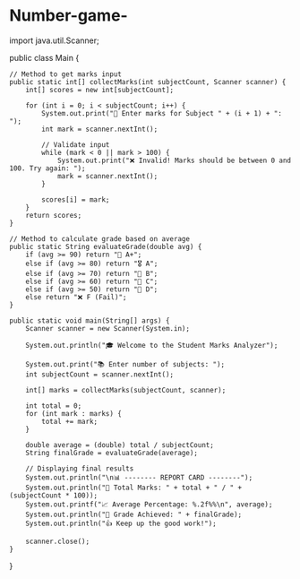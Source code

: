 # Number-game-
import java.util.Scanner;

public class Main {

    // Method to get marks input
    public static int[] collectMarks(int subjectCount, Scanner scanner) {
        int[] scores = new int[subjectCount];

        for (int i = 0; i < subjectCount; i++) {
            System.out.print("🔹 Enter marks for Subject " + (i + 1) + ": ");
            int mark = scanner.nextInt();

            // Validate input
            while (mark < 0 || mark > 100) {
                System.out.print("❌ Invalid! Marks should be between 0 and 100. Try again: ");
                mark = scanner.nextInt();
            }

            scores[i] = mark;
        }
        return scores;
    }

    // Method to calculate grade based on average
    public static String evaluateGrade(double avg) {
        if (avg >= 90) return "🌟 A+";
        else if (avg >= 80) return "🎖 A";
        else if (avg >= 70) return "🏅 B";
        else if (avg >= 60) return "📘 C";
        else if (avg >= 50) return "📗 D";
        else return "❌ F (Fail)";
    }

    public static void main(String[] args) {
        Scanner scanner = new Scanner(System.in);

        System.out.println("🎓 Welcome to the Student Marks Analyzer");

        System.out.print("📚 Enter number of subjects: ");
        int subjectCount = scanner.nextInt();

        int[] marks = collectMarks(subjectCount, scanner);

        int total = 0;
        for (int mark : marks) {
            total += mark;
        }

        double average = (double) total / subjectCount;
        String finalGrade = evaluateGrade(average);

        // Displaying final results
        System.out.println("\n📊 -------- REPORT CARD --------");
        System.out.println("🧮 Total Marks: " + total + " / " + (subjectCount * 100));
        System.out.printf("📈 Average Percentage: %.2f%%\n", average);
        System.out.println("🎯 Grade Achieved: " + finalGrade);
        System.out.println("👍 Keep up the good work!");

        scanner.close();
    }
}

